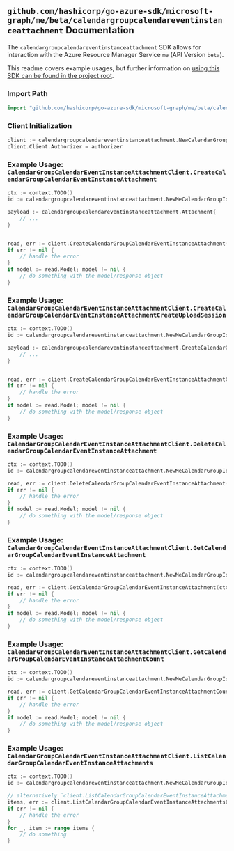 
## `github.com/hashicorp/go-azure-sdk/microsoft-graph/me/beta/calendargroupcalendareventinstanceattachment` Documentation

The `calendargroupcalendareventinstanceattachment` SDK allows for interaction with the Azure Resource Manager Service `me` (API Version `beta`).

This readme covers example usages, but further information on [using this SDK can be found in the project root](https://github.com/hashicorp/go-azure-sdk/tree/main/docs).

### Import Path

```go
import "github.com/hashicorp/go-azure-sdk/microsoft-graph/me/beta/calendargroupcalendareventinstanceattachment"
```


### Client Initialization

```go
client := calendargroupcalendareventinstanceattachment.NewCalendarGroupCalendarEventInstanceAttachmentClientWithBaseURI("https://management.azure.com")
client.Client.Authorizer = authorizer
```


### Example Usage: `CalendarGroupCalendarEventInstanceAttachmentClient.CreateCalendarGroupCalendarEventInstanceAttachment`

```go
ctx := context.TODO()
id := calendargroupcalendareventinstanceattachment.NewMeCalendarGroupIdCalendarIdEventIdInstanceID("calendarGroupIdValue", "calendarIdValue", "eventIdValue", "eventId1Value")

payload := calendargroupcalendareventinstanceattachment.Attachment{
	// ...
}


read, err := client.CreateCalendarGroupCalendarEventInstanceAttachment(ctx, id, payload)
if err != nil {
	// handle the error
}
if model := read.Model; model != nil {
	// do something with the model/response object
}
```


### Example Usage: `CalendarGroupCalendarEventInstanceAttachmentClient.CreateCalendarGroupCalendarEventInstanceAttachmentCreateUploadSession`

```go
ctx := context.TODO()
id := calendargroupcalendareventinstanceattachment.NewMeCalendarGroupIdCalendarIdEventIdInstanceID("calendarGroupIdValue", "calendarIdValue", "eventIdValue", "eventId1Value")

payload := calendargroupcalendareventinstanceattachment.CreateCalendarGroupCalendarEventInstanceAttachmentCreateUploadSessionRequest{
	// ...
}


read, err := client.CreateCalendarGroupCalendarEventInstanceAttachmentCreateUploadSession(ctx, id, payload)
if err != nil {
	// handle the error
}
if model := read.Model; model != nil {
	// do something with the model/response object
}
```


### Example Usage: `CalendarGroupCalendarEventInstanceAttachmentClient.DeleteCalendarGroupCalendarEventInstanceAttachment`

```go
ctx := context.TODO()
id := calendargroupcalendareventinstanceattachment.NewMeCalendarGroupIdCalendarIdEventIdInstanceIdAttachmentID("calendarGroupIdValue", "calendarIdValue", "eventIdValue", "eventId1Value", "attachmentIdValue")

read, err := client.DeleteCalendarGroupCalendarEventInstanceAttachment(ctx, id)
if err != nil {
	// handle the error
}
if model := read.Model; model != nil {
	// do something with the model/response object
}
```


### Example Usage: `CalendarGroupCalendarEventInstanceAttachmentClient.GetCalendarGroupCalendarEventInstanceAttachment`

```go
ctx := context.TODO()
id := calendargroupcalendareventinstanceattachment.NewMeCalendarGroupIdCalendarIdEventIdInstanceIdAttachmentID("calendarGroupIdValue", "calendarIdValue", "eventIdValue", "eventId1Value", "attachmentIdValue")

read, err := client.GetCalendarGroupCalendarEventInstanceAttachment(ctx, id)
if err != nil {
	// handle the error
}
if model := read.Model; model != nil {
	// do something with the model/response object
}
```


### Example Usage: `CalendarGroupCalendarEventInstanceAttachmentClient.GetCalendarGroupCalendarEventInstanceAttachmentCount`

```go
ctx := context.TODO()
id := calendargroupcalendareventinstanceattachment.NewMeCalendarGroupIdCalendarIdEventIdInstanceID("calendarGroupIdValue", "calendarIdValue", "eventIdValue", "eventId1Value")

read, err := client.GetCalendarGroupCalendarEventInstanceAttachmentCount(ctx, id)
if err != nil {
	// handle the error
}
if model := read.Model; model != nil {
	// do something with the model/response object
}
```


### Example Usage: `CalendarGroupCalendarEventInstanceAttachmentClient.ListCalendarGroupCalendarEventInstanceAttachments`

```go
ctx := context.TODO()
id := calendargroupcalendareventinstanceattachment.NewMeCalendarGroupIdCalendarIdEventIdInstanceID("calendarGroupIdValue", "calendarIdValue", "eventIdValue", "eventId1Value")

// alternatively `client.ListCalendarGroupCalendarEventInstanceAttachments(ctx, id)` can be used to do batched pagination
items, err := client.ListCalendarGroupCalendarEventInstanceAttachmentsComplete(ctx, id)
if err != nil {
	// handle the error
}
for _, item := range items {
	// do something
}
```
